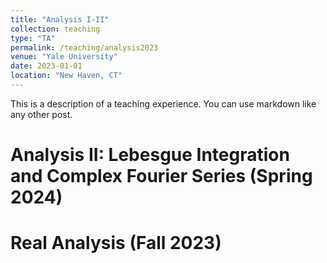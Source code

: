 ```yaml
---
title: "Analysis I-II"
collection: teaching
type: "TA"
permalink: /teaching/analysis2023
venue: "Yale University"
date: 2023-01-01
location: "New Haven, CT"
---
```


This is a description of a teaching experience. You can use markdown like any other post.

Analysis II: Lebesgue Integration and Complex Fourier Series (Spring 2024)
======


Real Analysis (Fall 2023)
======

